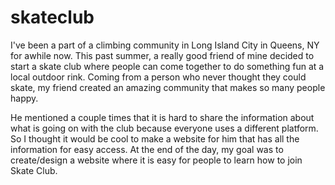 # skateclub

I've been a part of a climbing community in Long Island City in Queens, NY for awhile now. This past summer, a really good friend of mine decided to start a skate club where people can come together to do something fun at a local outdoor rink. Coming from a person who never thought they could skate, my friend created an amazing community that makes so many people happy. 

He mentioned a couple times that it is hard to share the information about what is going on with the club because everyone uses a different platform. So I thought it would be cool to make a website for him that has all the information for easy access. At the end of the day, my goal was to create/design a website where it is easy for people to learn how to join Skate Club. 

